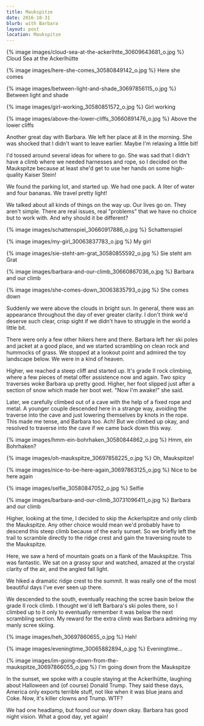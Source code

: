 ```yaml
---
title: Maukspitze
date: 2016-10-31
blurb: with Barbara
layout: post
location: Maukspitze
---
```


{% image images/cloud-sea-at-the-ackerlhtte_30609643681_o.jpg %}
Cloud Sea at the Ackerlhütte



{% image images/here-she-comes_30580849142_o.jpg %}
Here she comes



{% image images/between-light-and-shade_30697856115_o.jpg %}
Between light and shade



{% image images/girl-working_30580851572_o.jpg %}
Girl working



{% image images/above-the-lower-cliffs_30660891476_o.jpg %}
Above the lower cliffs




Another great day with Barbara. We left her place at 8 in the morning.
She was shocked that I didn't want to leave earlier. Maybe I'm
relaxing a little bit!

I'd tossed around several ideas for where to go. She was sad that I
didn't have a climb where we needed harnesses and rope, so I decided
on the Maukspitze because at least she'd get to use her hands on some
high-quality Kaiser Stein!

We found the parking lot, and started up. We had one pack. A liter of
water and four bananas. We travel pretty light!

We talked about all kinds of things on the way up. Our lives go on.
They aren't simple. There are real issues, real "problems" that we
have no choice but to work with. And why should it be different?

{% image images/schattenspiel_30660917886_o.jpg %}
Schattenspiel



{% image images/my-girl_30063837783_o.jpg %}
My girl



{% image images/sie-steht-am-grat_30580855592_o.jpg %}
Sie steht am Grat



{% image images/barbara-and-our-climb_30660867036_o.jpg %}
Barbara and our climb



{% image images/she-comes-down_30063835793_o.jpg %}
She comes down



Suddenly we were above the clouds in bright sun. In general, there was
an appearance throughout the day of ever greater clarity. I don't think
we'd deserve such clear, crisp sight if we didn't have to struggle in
the world a little bit.

There were only a few other hikers here and there. Barbara left her ski
poles and jacket at a good place, and we started scrambling on clean rock
and hummocks of grass. We stopped at a lookout point and admired the toy
landscape below. We were in a kind of heaven.

Higher, we reached a steep cliff and started up. It's grade II rock climbing,
where a few pieces of metal offer assistence now and again. Two spicy
traverses woke Barbara up pretty good. Higher, her foot slipped just after
a section of snow which made her boot wet. "Now I'm awake!" she said.

Later, we carefully climbed out of a cave with the help of a fixed rope and
metal. A younger couple descended here in a strange way, avoiding the traverse into
the cave and just lowering themselves by knots in the rope. This made me tense,
and Barbara too. Ach! But we climbed up okay, and resolved to traverse into the
cave if we came back down this way.

{% image images/hmm-ein-bohrhaken_30580844862_o.jpg %}
Hmm, ein Bohrhaken?



{% image images/oh-maukspitze_30697858225_o.jpg %}
Oh, Maukspitze!



{% image images/nice-to-be-here-again_30697863125_o.jpg %}
Nice to be here again



{% image images/selfie_30580847052_o.jpg %}
Selfie



{% image images/barbara-and-our-climb_30731096411_o.jpg %}
Barbara and our climb



Higher, looking at the time, I decided to skip the Ackerlspitze and only climb the
Maukspitze. Any other choice would mean we'd probably have to descend this steep
climb because of the early sunset. So we briefly left the trail to scramble
directly to the ridge crest and gain the traversing route to the Maukspitze.

Here, we saw a herd of mountain goats on a flank of the Maukspitze. This was fantastic.
We sat on a grassy spur and watched, amazed at the crystal clarity of the air, and the
angled fall light.

We hiked a dramatic ridge crest to the summit. It was really one of the most beautiful
days I've ever seen up there.

We descended to the south, eventually reaching the scree basin below the grade II rock
climb. I thought we'd left Barbara's ski poles there, so I climbed up to it only
to eventually remember it was below the next scrambling section. My reward for the
extra climb was Barbara admiring my manly scree skiing.

{% image images/heh_30697860655_o.jpg %}
Heh!



{% image images/eveningtime_30065882894_o.jpg %}
Eveningtime...



{% image images/im-going-down-from-the-maukspitze_30697866055_o.jpg %}
I'm going down from the Maukspitze



In the sunset, we spoke with a couple staying at the Ackerlhütte, laughing about Halloween
and (of course) Donald Trump. They said these days, America only exports terrible stuff,
not like when it was blue jeans and Coke. Now, it's killer clowns and Trump. WTF?

We had one headlamp, but found our way down okay. Barbara has good night vision.
What a good day, yet again!

